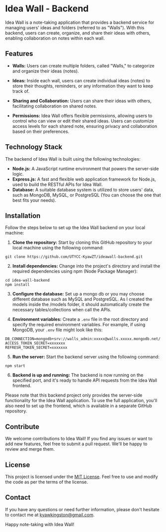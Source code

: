 # Idea Wall - Backend

Idea Wall is a note-taking application that provides a backend service for managing users' ideas and folders (referred to as "Walls"). With this backend, users can create, organize, and share their ideas with others, enabling collaboration on notes within each wall.

## Features

- **Walls:** Users can create multiple folders, called "Walls," to categorize and organize their ideas (notes).

- **Ideas:** Inside each wall, users can create individual ideas (notes) to store their thoughts, reminders, or any information they want to keep track of.

- **Sharing and Collaboration:** Users can share their ideas with others, facilitating collaboration on shared notes.

- **Permissions:** Idea Wall offers flexible permissions, allowing users to control who can view or edit their shared ideas. Users can customize access levels for each shared note, ensuring privacy and collaboration based on their preferences.

## Technology Stack

The backend of Idea Wall is built using the following technologies:

- **Node.js:** A JavaScript runtime environment that powers the server-side logic.
- **Express.js:** A fast and flexible web application framework for Node.js, used to build the RESTful APIs for Idea Wall.
- **Database:** A suitable database system is utilized to store users' data, such as MongoDB, MySQL, or PostgreSQL (You can choose the one that best fits your needs).

## Installation

Follow the steps below to set up the Idea Wall backend on your local machine:

1. **Clone the repository:** Start by cloning this GitHub repository to your local machine using the following command:

```git clone https://github.com/UTYCC-KyawZT/ideawall-backend.git```


2. **Install dependencies:** Change into the project's directory and install the required dependencies using npm (Node Package Manager):

```
cd idea-wall-backend
npm install
```

3. **Configure the database:** Set up a mongo db or you may choose different database such as MySQL and PostgreSQL. As I created the models inside the /models folder, it should automatically create the necessary tables/collections when call the APIs.

4. **Environment variables:** Create a `.env` file in the root directory and specify the required environment variables. For example, if using MongoDB, your `.env` file might look like this:

```
DB_CONNECTION=mongodb+srv://walls_admin:xxxxx@walls.xxxxx.mongodb.net/
ACCESS_TOKEN_SECRET=xxxxxxx
REFRESH_TOKEN_SECRET=xxxxxxx
```

5. **Run the server:** Start the backend server using the following command:
```
npm start
```

6. **Backend is up and running:** The backend is now running on the specified port, and it's ready to handle API requests from the Idea Wall frontend.

Please note that this backend project only provides the server-side functionality for the Idea Wall application. To use the full application, you'll also need to set up the frontend, which is available in a separate GitHub repository.

## Contribute

We welcome contributions to Idea Wall! If you find any issues or want to add new features, feel free to submit a pull request. We'll be happy to review and merge them.

## License

This project is licensed under the [MIT License](LICENSE). Feel free to use and modify the code as per the terms of the license.

## Contact

If you have any questions or need further information, please don't hesitate to contact me at [kyawkingston@gmail.com](mailto:kyawkingston@gmail.com).

Happy note-taking with Idea Wall!

